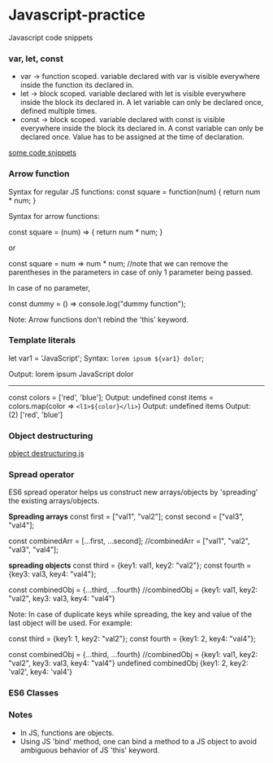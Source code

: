 # Javascript-practice
Javascript code snippets

### var, let, const

- var -> function scoped. variable declared with var is visible everywhere inside the function its declared in.
- let -> block scoped. variable declared with let is visible everywhere inside the block its declared in. A let variable can only be declared once, defined multiple times.
- const -> block scoped. variable declared with const is visible everywhere inside the block its declared in. A const variable can only be declared once. Value has to be assigned at the time of declaration. 

[some code snippets](https://github.com/Parikshit-Hooda/Javascript-practice/blob/main/var%20let%20const.js)


### Arrow function

Syntax for regular JS functions:
const square = function(num) {
return num * num;
}

Syntax for arrow functions:

const square = (num) => {
return num * num;
}

or 

const square = num => num * num; //note that we can remove the parentheses in the parameters in case of only 1 parameter being passed.

In case of no parameter,

const dummy = () => console.log("dummy function");

Note: Arrow functions don't rebind the 'this' keyword.


### Template literals

let var1 = 'JavaScript';
Syntax: `lorem ipsum ${var1} dolor`;

Output: lorem ipsum JavaScript dolor

----------------------
const colors = ['red', 'blue'];
Output: undefined
const items = colors.map(color => `<l1>${color}</li>`)
Output: undefined
items
Output: (2) ['<l1>red</li>', '<l1>blue</li>']


### Object destructuring
[object destructuring.js](https://github.com/Parikshit-Hooda/Javascript-practice/blob/main/object%20destructuring.js)

### Spread operator
ES6 spread operator helps us construct new arrays/objects by 'spreading' the existing arrays/objects.

**Spreading arrays**
const first = ["val1", "val2"];
const second = ["val3", "val4"];

const combinedArr = [...first, ...second];
//combinedArr = ["val1", "val2", "val3", "val4"];

**spreading objects**
const third = {key1: val1, key2: "val2"};
const fourth = {key3: val3, key4: "val4"};

const combinedObj = {...third, ...fourth}
//combinedObj = {key1: val1, key2: "val2", key3: val3, key4: "val4"}

Note: In case of duplicate keys while spreading, the key and value of the last object will be used. For example:

const third = {key1: 1, key2: "val2"};
const fourth = {key1: 2, key4: "val4"};

const combinedObj = {...third, ...fourth}
//combinedObj = {key1: val1, key2: "val2", key3: val3, key4: "val4"}
undefined
combinedObj
{key1: 2, key2: 'val2', key4: 'val4'}

### ES6 Classes


### Notes
- In JS, functions are objects.
- Using JS 'bind' method, one can bind a method to a JS object to avoid ambiguous behavior of JS 'this' keyword.
